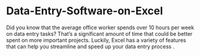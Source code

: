 # Data-Entry-Software-on-Excel
Did you know that the average office worker spends over 10 hours per week on data entry tasks? That’s a significant amount of time that could be better spent on more important projects. Luckily, Excel has a variety of features that can help you streamline and speed up your data entry process .
